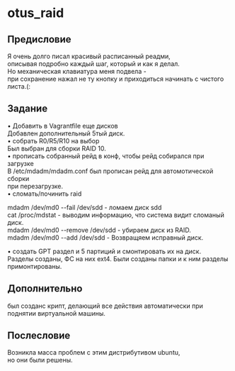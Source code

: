 # otus_raid

## Предисловие
Я очень долго писал красивый расписанный реадми,  
описывая подробно каждый шаг, который и как я делал.  
Но механическая клавиатура меня подвела -  
при сохранение нажал не ту кнопку и приходиться начинать с чистого листа.(:  

## Задание
  
• Добавить в Vagrantfile еще дисков  
Добавлен дополнительный 5тый диск.  
• собрать R0/R5/R10 на выбор  
Был выбран для сборки RAID 10.   
• прописать собранный рейд в конф, чтобы рейд собирался при загрузке  
В /etc/mdadm/mdadm.conf был прописан рейд для автомотической сборки  
при перезагрузке.  
• сломать/починить raid   
  
mdadm /dev/md0 --fail /dev/sdd - ломаем диск sdd  
cat /proc/mdstat - выводим информацию, что система видит сломаный диск.  
mdadm /dev/md0 --remove /dev/sdd - убираем диск из RAID.  
mdadm /dev/md0 --add /dev/sdd - Возвращяем исправный диск.  
  
• создать GPT раздел и 5 партиций и смонтировать их на диск.  
Разделы созданы, ФС на них ext4. Были созданы папки и к ним разделы  
примонтированы.  
  
## Дополнительно
был созданс крипт, делающий все действия автоматически при  
поднятии виртуальной машины.  
## Послесловие
Возникла масса проблем с этим дистрибутивом ubuntu,  
но они были решены.
